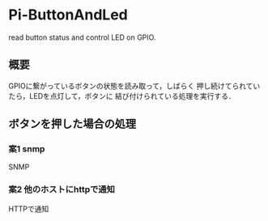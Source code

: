 # Pi-ButtonAndLed
read button status and control LED on GPIO.


## 概要

GPIOに繋がっているボタンの状態を読み取って，しばらく
押し続けてられていたら，LEDを点灯して，ボタンに
結び付けられている処理を実行する．


## ボタンを押した場合の処理

### 案1 snmp
SNMP

### 案2 他のホストにhttpで通知
HTTPで通知


